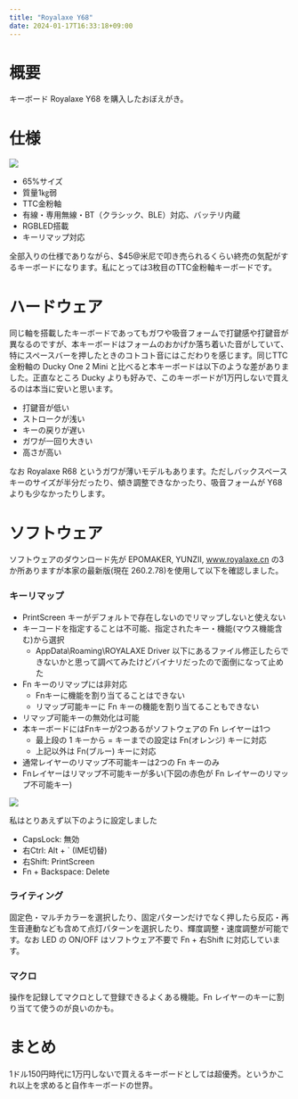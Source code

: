 ```yaml
---
title: "Royalaxe Y68"
date: 2024-01-17T16:33:18+09:00
---
```


# 概要

キーボード Royalaxe Y68 を購入したおぼえがき。

# 仕様

![](../../media/royalaxe_y68_0.jpg)

* 65%サイズ
* 質量1㎏弱
* TTC金粉軸
* 有線・専用無線・BT（クラシック、BLE）対応、バッテリ内蔵
* RGBLED搭載
* キーリマップ対応

全部入りの仕様でありながら、$45@米尼で叩き売られるくらい終売の気配がするキーボードになります。私にとっては3枚目のTTC金粉軸キーボードです。

# ハードウェア

同じ軸を搭載したキーボードであってもガワや吸音フォームで打鍵感や打鍵音が異なるのですが、本キーボードはフォームのおかげか落ち着いた音がしていて、特にスペースバーを押したときのコトコト音にはこだわりを感じます。同じTTC金粉軸の Ducky One 2 Mini と比べると本キーボードは以下のような差がありました。正直なところ Ducky よりも好みで、このキーボードが1万円しないで買えるのは本当に安いと思います。

* 打鍵音が低い
* ストロークが浅い
* キーの戻りが遅い
* ガワが一回り大きい
* 高さが高い

なお Royalaxe R68 というガワが薄いモデルもあります。ただしバックスペースキーのサイズが半分だったり、傾き調整できなかったり、吸音フォームが Y68 よりも少なかったりします。

# ソフトウェア

ソフトウェアのダウンロード先が EPOMAKER, YUNZII, www.royalaxe.cn の3か所ありますが本家の最新版(現在 260.2.78)を使用して以下を確認しました。

### キーリマップ

* PrintScreen キーがデフォルトで存在しないのでリマップしないと使えない
* キーコードを指定することは不可能、指定されたキー・機能(マウス機能含む)から選択
  * AppData\Roaming\ROYALAXE Driver 以下にあるファイル修正したらできないかと思って調べてみたけどバイナリだったので面倒になって止めた
* Fn キーのリマップには非対応
  * Fnキーに機能を割り当てることはできない
  * リマップ可能キーに Fn キーの機能を割り当てることもできない
* リマップ可能キーの無効化は可能
* 本キーボードにはFnキーが2つあるがソフトウェアの Fn レイヤーは1つ
  * 最上段の 1 キーから = キーまでの設定は Fn(オレンジ) キーに対応
  * 上記以外は Fn(ブルー) キーに対応
* 通常レイヤーのリマップ不可能キーは2つの Fn キーのみ
* Fnレイヤーはリマップ不可能キーが多い(下図の赤色が Fn レイヤーのリマップ不可能キー)

![](../../media/royalaxe_y68_1.jpg)

私はとりあえず以下のように設定しました

* CapsLock: 無効
* 右Ctrl: Alt + ` (IME切替)
* 右Shift: PrintScreen
* Fn + Backspace: Delete

### ライティング

固定色・マルチカラーを選択したり、固定パターンだけでなく押したら反応・再生音連動なども含めて点灯パターンを選択したり、輝度調整・速度調整が可能です。なお LED の ON/OFF はソフトウェア不要で Fn + 右Shift に対応しています。

### マクロ

操作を記録してマクロとして登録できるよくある機能。Fn レイヤーのキーに割り当てて使うのが良いのかも。

# まとめ

1ドル150円時代に1万円しないで買えるキーボードとしては超優秀。というかこれ以上を求めると自作キーボードの世界。
